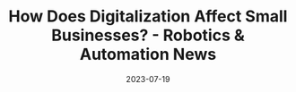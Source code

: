 ---
category:
- .nan
date: 2023-07-19
keyword_suggestion: ubuntu install docker
post_inspiration: https://roboticsandautomationnews.com/2023/04/17/how-does-digitalization-affect-small-businesses/67211/
silot_terms: digital automation
title: How Does Digitalization Affect Small Businesses? - Robotics &amp; <b>Automation</b>
  News
---